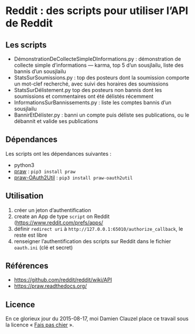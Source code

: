 Reddit : des scripts pour utiliser l’API de Reddit
==================================================

Les scripts
-----------

* DémonstrationDeCollecteSimpleDInformations.py : démonstration de collecte simple d’informations — karma, top 5 d’un sousjlailu, liste des bannis d’un sousjlailu
* StatsSurSoumissions.py : top des posteurs dont la soumission comporte un mot-clef recherché, avec suivi des horaires des soumissions
* StatsSurDélistement.py top des posteurs non bannis dont les soumissions et commentaires ont été délistés récemment
* InformationsSurBannissements.py : liste les comptes bannis d’un sousjlailu
* BannirEtDélister.py : banni un compte puis déliste ses publications, ou le débannit et valide ses publications

Dépendances
-----------

Les scripts ont les dépendances suivantes :

* python3
* [praw](https://github.com/praw-dev/praw) : `pip3 install praw`
* [praw-OAuth2Util](https://github.com/SmBe19/praw-OAuth2Util) : `pip3 install praw-oauth2util`


Utilisation
-----------

1. créer un jeton d’authentification
  1. create an App de type `script` on Reddit (https://www.reddit.com/prefs/apps/
  2. définir `redirect uri` à `http://127.0.0.1:65010/authorize_callback`, le reste est libre
2. renseigner l’authentification des scripts sur Reddit dans le fichier `oauth.ini` (clé et secret)


Références
----------

* https://github.com/reddit/reddit/wiki/API
* https://praw.readthedocs.org/


Licence
-------

En ce glorieux jour du 2015-08-17, moi Damien Clauzel place ce travail sous la licence « [Fais pas chier](https://clauzel.eu/FPC/) ».

